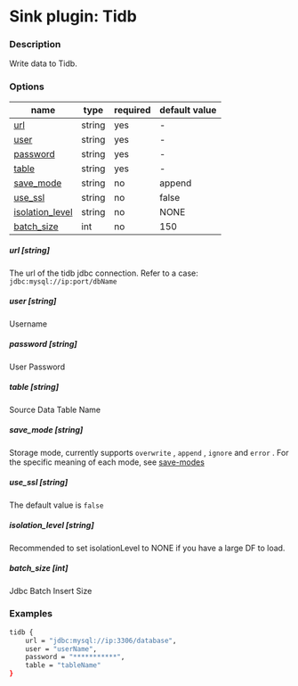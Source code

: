 # Sink plugin: Tidb

### Description

Write data to Tidb.

### Options

| name             | type   | required | default value |
|------------------| ------ |----------|---------------|
| [url](#url-string)              | string | yes      | -             |
| [user](#user-string)             | string | yes      | -             |
| [password](#password-string)         | string | yes      | -             |
| [table](#table-string)            | string | yes      | -             |
| [save_mode](#save_mode-string)        | string | no       | append        |
| [use_ssl](#use_ssl-string)           | string | no       | false         |
| [isolation_level](#isolation_level-string)    | string | no       | NONE           |
| [batch_size](#batch_size-int)    | int | no       | 150           |

##### url [string]

The url of the tidb jdbc connection. Refer to a case: `jdbc:mysql://ip:port/dbName`

##### user [string]

Username

##### password [string]

User Password

##### table [string]

Source Data Table Name

##### save_mode [string]

Storage mode, currently supports `overwrite` , `append` , `ignore` and `error` . For the specific meaning of each mode, see [save-modes](https://spark.apache.org/docs/latest/sql-programming-guide.html#save-modes)

##### use_ssl [string]

The default value is `false`

##### isolation_level [string]

Recommended to set isolationLevel to NONE if you have a large DF to load.

##### batch_size [int]

Jdbc Batch Insert Size

### Examples

```bash
tidb {
    url = "jdbc:mysql://ip:3306/database",
    user = "userName",
    password = "***********",
    table = "tableName"
}
```
